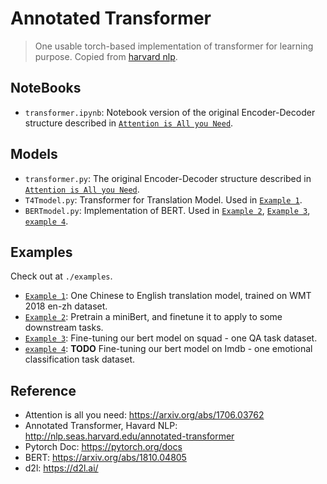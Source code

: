 # Annotated Transformer
> One usable torch-based implementation of transformer for learning purpose. Copied from [harvard nlp](http://nlp.seas.harvard.edu/annotated-transformer).

## NoteBooks
-  `transformer.ipynb`: Notebook version of the original Encoder-Decoder structure described in [`Attention is All you Need`](https://arxiv.org/abs/1706.03762). 

## Models
- `transformer.py`: The original Encoder-Decoder structure described in [`Attention is All you Need`](https://arxiv.org/abs/1706.03762). 
- `T4Tmodel.py`: Transformer for Translation Model. Used in [`Example 1`](./examples/eg1_WMT2018en-zh/).
- `BERTmodel.py`: Implementation of BERT. Used in [`Example 2`](./examples/eg2_miniBert/), [`Example 3`](./examples/eg3_miniBert4Squad/), [`example 4`]().

## Examples
Check out at `./examples`.

- [`Example 1`](./examples/eg1_WMT2018en-zh/): One Chinese to English translation model, trained on WMT 2018 en-zh dataset.
- [`Example 2`](./examples/eg2_miniBert/): Pretrain a miniBert, and finetune it to apply to some downstream tasks.
- [`Example 3`](./examples/eg3_miniBert4Squad/): Fine-tuning our bert model on squad - one QA task dataset.
- [`example 4`](): **TODO** Fine-tuning our bert model on Imdb - one emotional classification task dataset.

## Reference
- Attention is all you need: https://arxiv.org/abs/1706.03762
- Annotated Transformer, Havard NLP: http://nlp.seas.harvard.edu/annotated-transformer
- Pytorch Doc: https://pytorch.org/docs
- BERT: https://arxiv.org/abs/1810.04805
- d2l: https://d2l.ai/